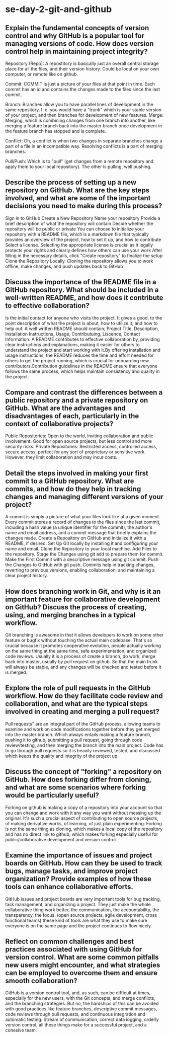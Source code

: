 # se-day-2-git-and-github
## Explain the fundamental concepts of version control and why GitHub is a popular tool for managing versions of code. How does version control help in maintaining project integrity?
Repository (Repo): A repostitory is basically just an overall central storage place for all the files, and their version history. Could be local on your own computer, or remote like on github.

Commit: COMMIT is just a picture of your files at that point in time. Each commit has an id and contains the changes made to the files since the last commit.

Branch: Branches allow you to have parallel lines of development in the same repository. I. e. you would have a "trunk" which is your stable version of your project, and then branches for development of new features.
Merge: Merging, which is combining changes from one branch into another, like merging a feature branch back into the master branch once development in the feature branch has stopped and is complete.

Conflict: Oh, a conflict is when two changes in separate branches change a part of a file in an incompatible way. Resolving conflicts is a part of merging branches.

Pull/Push: Which is to "pull" (get changes from a remote repository and apply them to your local repository). The other is pulling, well pushing.
## Describe the process of setting up a new repository on GitHub. What are the key steps involved, and what are some of the important decisions you need to make during this process?
Sign in to GitHub
Create a New Repository
Name your repository
Provide a brief description of what the repository will contain
Decide whether the repository will be public or private
You can choose to initialize your repository with a README file, which is a markdown file that typically provides an overview of the project, how to set it up, and how to contribute
Select a license. Selecting the appropriate license is crucial as it legally protects your rights and clearly defines how others can use your work
After filling in the necessary details, click "Create repository" to finalize the setup
Clone the Repository Locally.  Cloning the repository allows you to work offline, make changes, and push updates back to GitHub
## Discuss the importance of the README file in a GitHub repository. What should be included in a well-written README, and how does it contribute to effective collaboration?
Is the initial contact for anyone who visits the project. It gives a good, to the point description of what the project is about, how to utilize it, and how to help out.
A well written README should contain; Project Title, Description, Installation Instructions, Usage, Contributuing, Liscence, Contact Information.
A README contributes to effective collaboration by, providing clear instructions and explanations, making it easier for others to understand the project and start working with it.By offering installation and usage instructions, the README reduces the time and effort needed for others to get the project running, which is crucial for onboarding new contributors.Contribution guidelines in the README ensure that everyone follows the same process, which helps maintain consistency and quality in the project.
## Compare and contrast the differences between a public repository and a private repository on GitHub. What are the advantages and disadvantages of each, particularly in the context of collaborative projects?
Public Repositories: Open to the world, inviting collaboration and public involvement. Good for open source projects, but less control and more security risks.
Private Repositories: Restricted access, controlled access, secure access, perfect for any sort of proprietary or sensitive work. However, they limit collaboration and may incur costs.
## Detail the steps involved in making your first commit to a GitHub repository. What are commits, and how do they help in tracking changes and managing different versions of your project?
A commit is simply a picture of what your files look like at a given moment. Every commit stores a record of changes to the files since the last commit, including a hash value (a unique identifier for the commit), the author's name and email address, and a commit message that briefly explains the changes made.
Create a Repository on GitHub and initialize it with a README, if desired.
Set Up Git locally by installing it and configuring your name and email.
Clone the Repository to your local machine.
Add Files to the repository.
Stage the Changes using git add to prepare them for commit.
Make the First Commit with a descriptive message using git commit.
Push the Changes to GitHub with git push.
Commits help in tracking changes, reverting to previous versions, enabling collaboration, and maintaining a clear project history.
## How does branching work in Git, and why is it an important feature for collaborative development on GitHub? Discuss the process of creating, using, and merging branches in a typical workflow.
Git branching is awesome in that it allows developers to work on some other feature or bugfix without touching the actual main codebase. That's so crucial because it promotes cooperative evolution, people actually working on the same thing at the same time, safe experimentation, and organized code reviews. Usually it is a process of create a branch, do work, merge back into master, usually by pull request on github. So that the main trunk will always be stable, and any changes will be checked and tested before it is merged.
## Explore the role of pull requests in the GitHub workflow. How do they facilitate code review and collaboration, and what are the typical steps involved in creating and merging a pull request?
Pull requests" are an integral part of the GitHub process, allowing teams to examine and work on code modifications together before they get merged into the master branch. Which always entails making a feature branch, pushing it to github, submitting a pull request, going through code review/testing, and then merging the branch into the main project. Code has to go through pull requests so it is heavily reviewed, tested, and discussed which keeps the quality and integrity of the project up.
## Discuss the concept of "forking" a repository on GitHub. How does forking differ from cloning, and what are some scenarios where forking would be particularly useful?
Forking on github is making a copy of a repository into your account so that you can change and work with it any way you want without messing up the original. It's such a crucial aspect of contributing to open source projects, of making derivative works, of learning, of just plain experimenting. Forking is not the same thing as cloning, which makes a local copy of the repository and has no direct link to github, which makes forking especially useful for public/collaborative development and version control.
## Examine the importance of issues and project boards on GitHub. How can they be used to track bugs, manage tasks, and improve project organization? Provide examples of how these tools can enhance collaborative efforts.
GitHub issues and project boards are very important tools for bug tracking, task management, and organizing a project. They just make the whole collaborative thing work better, the communication, the accountability, the transparency, the focus. (open source projects, agile development, cross functional teams) these kind of tools are what they use to make sure everyone is on the same page and the project continues to flow nicely.
## Reflect on common challenges and best practices associated with using GitHub for version control. What are some common pitfalls new users might encounter, and what strategies can be employed to overcome them and ensure smooth collaboration?
GitHub is a version control tool, and, as such, can be difficult at times, especially for the new users, with the Git concepts, and merge conflicts, and the branching strategies. But no, the hardships of this can be avoided with good practices like feature branches, descriptive commit messages, code reviews through pull requests, and continuous integration and automatic testing. Stream of communication, correct data logging, orderly version control, all these things make for a successful project, and a cohesive team.
